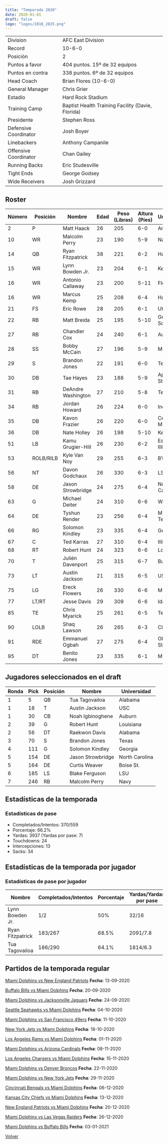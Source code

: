 ```yaml
---
title: "Temporada 2020"
date: 2020-01-01
draft: false
logo: "logos/2018_2025.png"
---
```


|                      |                      |
|-------------------------|---------------------------|
| Division               | AFC East Division            |
| Record                 | 10-6-0              |
| Posición               | 2            |
| Puntos a favor         | 404 puntos. 15º de 32 equipos           |
| Puntos en contra       | 338 puntos. 6º de 32 equipos       |
| Head Coach             | Brian Flores (10-6-0)               |
| General Manager        | Chris Grier      |
| Estadio                | Hard Rock Stadium             |
| Training Camp          | Baptist Health Training Facility (Davie, Florida)        |
| Presidente | Stephen Ross |
| Defensive Coordinator | Josh Boyer |
| Linebackers | Anthony Campanile |
| Offensive Coordinator | Chan Gailey |
| Running Backs | Eric Studesville |
| Tight Ends | George Godsey |
| Wide Receivers | Josh Grizzard |


## Roster

| Número | Posición | Nombre           | Edad | Peso (Libras) | Altura (Píes) | Universidad          |
|--------|----------|------------------|------|---------------|---------------|----------------------|
| 2 | P | Matt Haack | 26 | 205 | 6-0 | Arizona St. |
| 10 | WR | Malcolm Perry | 23 | 190 | 5-9 | Navy |
| 14 | QB | Ryan Fitzpatrick | 38 | 221 | 6-2 | Harvard |
| 15 | WR | Lynn Bowden Jr. | 23 | 204 | 6-1 | Kentucky |
| 16 | WR | Antonio Callaway | 23 | 200 | 5-11 | Florida |
| 16 | WR | Marcus Kemp | 25 | 208 | 6-4 | Hawaii |
| 21 | FS | Eric Rowe | 28 | 205 | 6-1 | Utah |
| 22 | RB | Matt Breida | 25 | 195 | 5-10 | Georgia Southern |
| 27 | RB | Chandler Cox | 24 | 240 | 6-1 | Auburn |
| 28 | SS | Bobby McCain | 27 | 196 | 5-9 | Memphis |
| 29 | S | Brandon Jones | 22 | 191 | 6-0 | Texas |
| 30 | DB | Tae Hayes | 23 | 188 | 5-9 | Appalachian St. |
| 31 | RB | DeAndre Washington | 27 | 210 | 5-8 | Texas Tech |
| 34 | RB | Jordan Howard | 26 | 224 | 6-0 | Indiana |
| 35 | DB | Kavon Frazier | 26 | 220 | 6-0 | Central Michigan |
| 36 | DB | Nate Holley | 26 | 198 | 5-10 | Kent St. |
| 51 | LB | Kamu Grugier-Hill | 26 | 230 | 6-2 | Eastern Illinois |
| 53 | ROLB/RILB | Kyle Van Noy | 29 | 255 | 6-3 | BYU |
| 56 | NT | Davon Godchaux | 26 | 330 | 6-3 | LSU |
| 58 | DE | Jason Strowbridge | 24 | 275 | 6-4 | North Carolina |
| 63 | G | Michael Deiter | 24 | 310 | 6-6 | Wisconsin |
| 64 | DE | Tyshun Render | 23 | 256 | 6-4 | Middle Tenn. St. |
| 66 | RG | Solomon Kindley | 23 | 335 | 6-4 | Georgia |
| 67 | C | Ted Karras | 27 | 310 | 6-4 | Illinois |
| 68 | RT | Robert Hunt | 24 | 323 | 6-6 | Louisiana |
| 70 | T | Julién Davenport | 25 | 315 | 6-7 | Bucknell |
| 73 | LT | Austin Jackson | 21 | 315 | 6-5 | USC |
| 75 | LG | Ereck Flowers | 26 | 330 | 6-6 | Miami (FL) |
| 77 | LT/RT | Jesse Davis | 29 | 309 | 6-6 | Idaho |
| 85 | TE | Chris Myarick | 25 | 261 | 6-5 | Temple |
| 90 | LOLB | Shaq Lawson | 26 | 265 | 6-3 | Clemson |
| 91 | RDE | Emmanuel Ogbah | 27 | 275 | 6-4 | Oklahoma St. |
| 95 | DT | Benito Jones | 23 | 335 | 6-1 | Mississippi |


## Jugadores seleccionados en el draft

| Ronda | Pick | Posición | Nombre           | Universidad          |
|-------|------|----------|------------------|----------------------|
| 1 | 5 | QB | Tua Tagovailoa | Alabama |
| 1 | 18 | T | Austin Jackson | USC |
| 1 | 30 | CB | Noah Igbinoghene | Auburn |
| 2 | 39 | G | Robert Hunt | Louisiana |
| 2 | 56 | DT | Raekwon Davis | Alabama |
| 3 | 70 | S | Brandon Jones | Texas |
| 4 | 111 | G | Solomon Kindley | Georgia |
| 5 | 154 | DE | Jason Strowbridge | North Carolina |
| 5 | 164 | DE | Curtis Weaver | Boise St. |
| 6 | 185 | LS | Blake Ferguson | LSU |
| 7 | 246 | RB | Malcolm Perry | Navy |


## Estadísticas de la temporada
### Estadísticas de pase
* Completados/Intentos: 370/559
* Porcentaje: 66.2%
* Yardas: 3937 (Yardas por pase: 7)
* Touchdowns: 24
* Intercepciones: 13
* Sacks: 34

## Estadísticas de la temporada por jugador
### Estadísticas de pase por jugador
| Nombre | Completados/Intentos | Porcentaje | Yardas/Yardas por pase | TDs | Intercepciones | Sacks |
|--------|----------------------|------------|------------------------|-----|----------------|-------|
| Lynn Bowden Jr. | 1/2 | 50% | 32/16 | 0 | 0 | 0 |
| Ryan Fitzpatrick | 183/267 | 68.5% | 2091/7.8 | 13 | 8 | 14 |
| Tua Tagovailoa | 186/290 | 64.1% | 1814/6.3 | 11 | 5 | 20 |


## Partidos de la temporada regular

[Miami Dolphins vs New England Patriots](/historia/partidos/mia-ne-20200913) **Fecha**: 13-09-2020

[Buffalo Bills vs Miami Dolphins](/historia/partidos/buf-mia-20200920) **Fecha**: 20-09-2020

[Miami Dolphins vs Jacksonville Jaguars](/historia/partidos/mia-jax-20200924) **Fecha**: 24-09-2020

[Seattle Seahawks vs Miami Dolphins](/historia/partidos/sea-mia-20201004) **Fecha**: 04-10-2020

[Miami Dolphins vs San Francisco 49ers](/historia/partidos/mia-sf-20201011) **Fecha**: 11-10-2020

[New York Jets vs Miami Dolphins](/historia/partidos/nyj-mia-20201018) **Fecha**: 18-10-2020

[Los Angeles Rams vs Miami Dolphins](/historia/partidos/lar-mia-20201101) **Fecha**: 01-11-2020

[Miami Dolphins vs Arizona Cardinals](/historia/partidos/mia-ari-20201108) **Fecha**: 08-11-2020

[Los Angeles Chargers vs Miami Dolphins](/historia/partidos/lac-mia-20201115) **Fecha**: 15-11-2020

[Miami Dolphins vs Denver Broncos](/historia/partidos/mia-den-20201122) **Fecha**: 22-11-2020

[Miami Dolphins vs New York Jets](/historia/partidos/mia-nyj-20201129) **Fecha**: 29-11-2020

[Cincinnati Bengals vs Miami Dolphins](/historia/partidos/cin-mia-20201206) **Fecha**: 06-12-2020

[Kansas City Chiefs vs Miami Dolphins](/historia/partidos/kc-mia-20201213) **Fecha**: 13-12-2020

[New England Patriots vs Miami Dolphins](/historia/partidos/ne-mia-20201220) **Fecha**: 20-12-2020

[Miami Dolphins vs Las Vegas Raiders](/historia/partidos/mia-lv-20201226) **Fecha**: 26-12-2020

[Miami Dolphins vs Buffalo Bills](/historia/partidos/mia-buf-20210103) **Fecha**: 03-01-2021





[Volver](/historia)